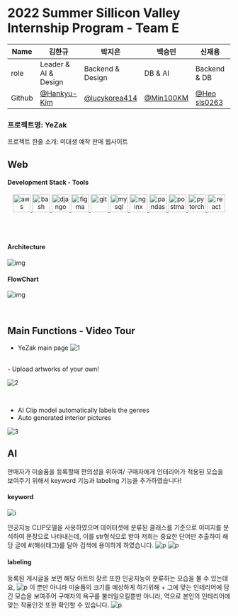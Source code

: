 # 2022 Summer Sillicon Valley Internship Program - Team E

| Name    | 김한규  | 박지은  | 백승민   | 신재용  | 유효주  |
| ------- | --------------------------------------------- | --------------------------------------------- | --------------------------------------------- | --------------------------------------------- | --------------------------------------------- |
| role    | Leader & AI & Design   | Backend & Design       | DB & AI       | Backend & DB      | Frontend & DB      |
| Github  | [@Hankyu-Kim](https://github.com/Hankyu-Kim) | [@lucykorea414](https://github.com/lucykorea414) | [@Min100KM](https://github.com/Min100KM) | [@Heo sls0263](https://github.com/sls0263) | [@oohyj](https://github.com/oohyj) |

### 프로젝트명: YeZak
프로젝트 한줄 소개: 미대생 예작 판매 웹사이트

## Web

#### Development Stack - Tools

<p align="center"> <a href="https://aws.amazon.com" target="_blank" rel="noreferrer"> <img src="https://raw.githubusercontent.com/devicons/devicon/master/icons/amazonwebservices/amazonwebservices-original-wordmark.svg" alt="aws" width="40" height="40"/> </a> <a href="https://www.gnu.org/software/bash/" target="_blank" rel="noreferrer"> <img src="https://www.vectorlogo.zone/logos/gnu_bash/gnu_bash-icon.svg" alt="bash" width="40" height="40"/> </a> <a href="https://www.djangoproject.com/" target="_blank" rel="noreferrer"> <img src="https://cdn.worldvectorlogo.com/logos/django.svg" alt="django" width="40" height="40"/> </a> <a href="https://www.figma.com/" target="_blank" rel="noreferrer"> <img src="https://www.vectorlogo.zone/logos/figma/figma-icon.svg" alt="figma" width="40" height="40"/> </a> <a href="https://git-scm.com/" target="_blank" rel="noreferrer"> <img src="https://www.vectorlogo.zone/logos/git-scm/git-scm-icon.svg" alt="git" width="40" height="40"/> </a> <a href="https://www.mysql.com/" target="_blank" rel="noreferrer"> <img src="https://raw.githubusercontent.com/devicons/devicon/master/icons/mysql/mysql-original-wordmark.svg" alt="mysql" width="40" height="40"/> </a> <a href="https://www.nginx.com" target="_blank" rel="noreferrer"> <img src="https://raw.githubusercontent.com/devicons/devicon/master/icons/nginx/nginx-original.svg" alt="nginx" width="40" height="40"/> </a> <a href="https://pandas.pydata.org/" target="_blank" rel="noreferrer"> <img src="https://raw.githubusercontent.com/devicons/devicon/2ae2a900d2f041da66e950e4d48052658d850630/icons/pandas/pandas-original.svg" alt="pandas" width="40" height="40"/> </a> <a href="https://postman.com" target="_blank" rel="noreferrer"> <img src="https://www.vectorlogo.zone/logos/getpostman/getpostman-icon.svg" alt="postman" width="40" height="40"/> </a> <a href="https://pytorch.org/" target="_blank" rel="noreferrer"> <img src="https://www.vectorlogo.zone/logos/pytorch/pytorch-icon.svg" alt="pytorch" width="40" height="40"/> </a> <a href="https://reactjs.org/" target="_blank" rel="noreferrer"> <img src="https://raw.githubusercontent.com/devicons/devicon/master/icons/react/react-original-wordmark.svg" alt="react" width="40" height="40"/> </a> </p>

<br>
<br>

#### Architecture
![img](https://github.com/YeZak/.github/blob/edf5261e7602e7f28b05fd65298289e3105d0c9f/profile/image/Architecture.png)

#### FlowChart
![img](https://github.com/YeZak/.github/blob/edf5261e7602e7f28b05fd65298289e3105d0c9f/profile/image/FlowChart.png)

<br>

## Main Functions - Video Tour

- YeZak main page
![1](https://github.com/YeZak/.github/blob/dcbefe2e3bd41187c5a4d0dd3888dc06bbe1e6ac/profile/image/1.gif)
<br>
- Upload artworks of your own!

![2](https://github.com/YeZak/.github/blob/ced20b6291f17c065f04856064056de628fe3c1b/profile/image/2.gif)

<br>

- AI Clip model automatically labels the genres
- Auto generated interior pictures


![3](https://github.com/YeZak/.github/blob/ced20b6291f17c065f04856064056de628fe3c1b/profile/image/3.gif)



## AI

판매자가 미술품을 등록할때 편의성을 위하여/ 구매자에게 인테리어가 적용된 모습을 보여주기 위해서 keyword 기능과 labeling 기능을 추가하였습니다!

#### keyword

![i](https://github.com/YeZak/.github/blob/edf5261e7602e7f28b05fd65298289e3105d0c9f/profile/image/keyword.JPG)

인공지능 CLIP모델을 사용하였으며 데이터셋에 분류된 클래스를 기준으로 이미지를 분석하여 문장으로 나타내는데, 이를 str형식으로 받아 저희는 중요한 단어만 추출하여 해당 글에 #(해쉬태그)를 달아 검색에 용이하게 하였습니다.
![p](https://github.com/YeZak/.github/blob/edf5261e7602e7f28b05fd65298289e3105d0c9f/profile/image/1.png)
![p](https://github.com/YeZak/.github/blob/edf5261e7602e7f28b05fd65298289e3105d0c9f/profile/image/2.png)

#### labeling

등록된 게시글을 보면 해당 아트의 장르 또한 인공지능이 분류하는 모습을 볼 수 있는데요,
![p](https://github.com/YeZak/.github/blob/edf5261e7602e7f28b05fd65298289e3105d0c9f/profile/image/labeling.JPG)
이 뿐만 아니라 미술품의 크기를 예상하게 하기위해 + 그에 맞는 인테리어에 담긴 모습을 보여주어 구매자의 욕구를 불러일으킬뿐만 아니라, 역으로 본인의 인테리어에 맞는 작품인것 또한 확인할 수 있습니다.
![p](https://github.com/YeZak/.github/blob/edf5261e7602e7f28b05fd65298289e3105d0c9f/profile/image/%EC%9D%B8%ED%85%8C%EB%A6%AC%EC%96%B4.JPG)
